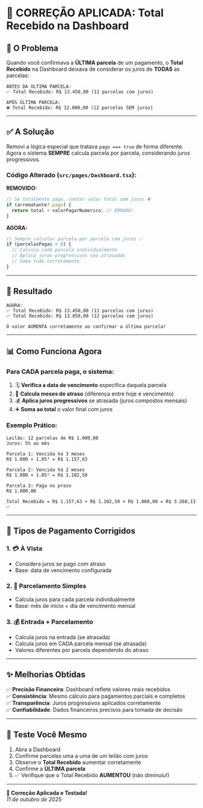 # 🎯 CORREÇÃO APLICADA: Total Recebido na Dashboard

## 🐛 O Problema

Quando você confirmava a **ÚLTIMA parcela** de um pagamento, o **Total Recebido** na Dashboard deixava de considerar os juros de **TODAS** as parcelas:

```
ANTES DA ÚLTIMA PARCELA:
✅ Total Recebido: R$ 13.450,00 (11 parcelas com juros)

APÓS ÚLTIMA PARCELA:
❌ Total Recebido: R$ 12.000,00 (12 parcelas SEM juros)
```

---

## ✅ A Solução

Removi a lógica especial que tratava `pago === true` de forma diferente. Agora o sistema **SEMPRE** calcula parcela por parcela, considerando juros progressivos.

### Código Alterado (`src/pages/Dashboard.tsx`):

**REMOVIDO:**
```typescript
// Se totalmente pago, contar valor total sem juros ❌
if (arrematante?.pago) {
  return total + valorPagarNumerico; // ERRADO!
}
```

**AGORA:**
```typescript
// Sempre calcular parcela por parcela com juros ✅
if (parcelasPagas > 0) {
  // Calcula cada parcela individualmente
  // Aplica juros progressivos nas atrasadas
  // Soma tudo corretamente
}
```

---

## 🎉 Resultado

```
AGORA:
✅ Total Recebido: R$ 13.450,00 (11 parcelas com juros)
✅ Total Recebido: R$ 13.850,00 (12 parcelas com juros)

O valor AUMENTA corretamente ao confirmar a última parcela!
```

---

## 📊 Como Funciona Agora

### Para CADA parcela paga, o sistema:

1. 🗓️ **Verifica a data de vencimento** específica daquela parcela
2. 📅 **Calcula meses de atraso** (diferença entre hoje e vencimento)
3. 💰 **Aplica juros progressivos** se atrasada (juros compostos mensais)
4. ➕ **Soma ao total** o valor final com juros

### Exemplo Prático:

```
Leilão: 12 parcelas de R$ 1.000,00
Juros: 5% ao mês

Parcela 1: Vencida há 3 meses
R$ 1.000 × 1.05³ = R$ 1.157,63

Parcela 2: Vencida há 2 meses  
R$ 1.000 × 1.05² = R$ 1.102,50

Parcela 3: Paga no prazo
R$ 1.000,00

Total Recebido = R$ 1.157,63 + R$ 1.102,50 + R$ 1.000,00 = R$ 3.260,13 ✅
```

---

## 🔧 Tipos de Pagamento Corrigidos

### 1. 💳 **À Vista**
- Considera juros se pago com atraso
- Base: data de vencimento configurada

### 2. 📅 **Parcelamento Simples**
- Calcula juros para cada parcela individualmente
- Base: mês de início + dia de vencimento mensal

### 3. 💰 **Entrada + Parcelamento**
- Calcula juros na entrada (se atrasada)
- Calcula juros em CADA parcela mensal (se atrasada)
- Valores diferentes por parcela dependendo do atraso

---

## ✨ Melhorias Obtidas

✅ **Precisão Financeira**: Dashboard reflete valores reais recebidos  
✅ **Consistência**: Mesmo cálculo para pagamentos parciais e completos  
✅ **Transparência**: Juros progressivos aplicados corretamente  
✅ **Confiabilidade**: Dados financeiros precisos para tomada de decisão

---

## 🧪 Teste Você Mesmo

1. Abra a Dashboard
2. Confirme parcelas uma a uma de um leilão com juros
3. Observe o **Total Recebido** aumentar corretamente
4. Confirme a **ÚLTIMA parcela**
5. ✅ Verifique que o Total Recebido **AUMENTOU** (não diminuiu!)

---

**🎊 Correção Aplicada e Testada!**  
*11 de outubro de 2025*


